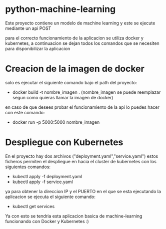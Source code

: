 # python-machine-learning

Este proyecto contiene un modelo de machine learning y este se ejecute mediante un api POST

para el correcto funcionamiento de la aplicacion se utiliza docker y kubernetes, a continuacion se dejan todos los comandos que se necesiten para disponibilizar la aplicacion

# Creacion de la imagen de docker
solo es ejecutar el siguiente comando bajo el path del proyecto:

- docker build -t nombre_imagen . (nombre_imagen se puede reemplazar segun como quieras llamar la imagen de docker)

en caso de que desees probar el funcionamiento de la api lo puedes hacer con este comando:

- docker run -p 5000:5000 nombre_imagen

# Despliegue con Kubernetes
En el proyecto hay dos archivos ("deployment.yaml","service.yaml") estos ficheros permiten el despliegue en hacia el cluster de kubernetes con los siguientes comandos:

- kubectl apply -f deployment.yaml
- kubectl apply -f service.yaml

ya para obtener la direccion IP y el PUERTO en el que se esta ejecutando la aplicacion se ejecuta el siguiente comando:

- kubectl get services

Ya con esto se tendria esta aplicacion basica de machine-learning funcionando con Docker y Kubernetes :)